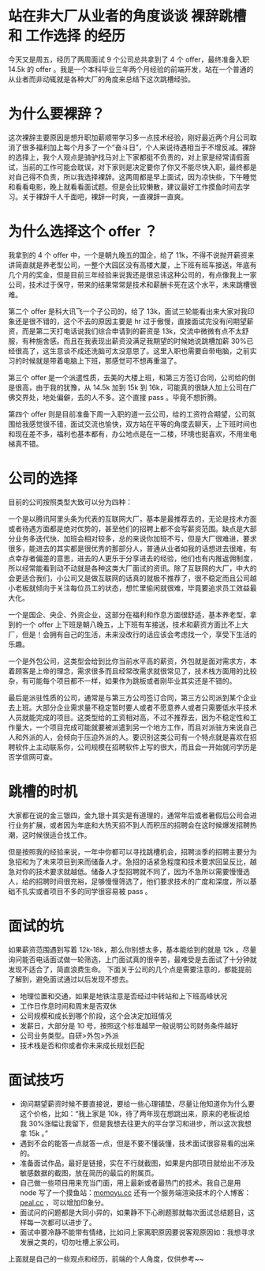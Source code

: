 # 站在非大厂从业者的角度谈谈 裸辞跳槽 和 工作选择 的经历

今天又是周五，经历了两周面试 9 个公司总共拿到了 4 个 offer，最终准备入职 14.5k 的 offer 。我是一个本科毕业三年两个月经验的前端开发，站在一个普通的从业者而非动辄就是各种大厂的角度来总结下这次跳槽经验。

# 为什么要裸辞？

这次裸辞主要原因是想升职加薪顺带学习多一点技术经验，刚好最近两个月公司取消了很多福利加上每个月多了一个“奋斗日”，个人来说待遇相当于不增反减。裸辞的选择上，我个人观点是骑驴找马对上下家都挺不负责的，对上家是经常请假面试，当前的工作可能会耽误，对下家则是决定要你了你又不能尽快入职，最终都是对自己得不负责，所以我选择裸辞。这两周都是早上面试，因为凉快些，下午睡觉和看看电影，晚上就看看面试题。但是会比较懒散，建议最好工作摸鱼时间去学习。关于裸辞千人千面吧，裸辞一时爽，一直裸辞一直爽。

# 为什么选择这个 offer ？

我拿到的 4 个 offer 中，一个是朝九晚五的国企，给了  11k，不得不说抛开薪资来讲简直就是养老型公司，一整个大园区没有高楼大厦，上下班有班车接送，年底有几个月的奖金，但是目前三年经验来说我还是很忌讳这种公司的，有点像我上一家公司，技术过于保守，带来的结果常常是技术和薪酬卡死在这个水平，未来跳槽很难。

第二个 offer 是科大讯飞一个子公司的，给了 13k，面试三轮能看出来大家对我印象还是很不错的，这个不去的原因主要是 hr  过于傲慢，直接面试完没有问期望薪资，而是第二天打电话说我们综合申请到的薪资是  13k，交流中微微有点不太舒服，有种施舍感。而且在我表现出薪资没满足我期望的时候她说跳槽加薪  30%已经很高了，这生意谈不成还洗脑可太没意思了。这里入职也需要自带电脑，之前实习的时候就是带着电脑上下班，那感觉可不想再重温了。

第三个 offer 是一个派遣性质，去美的大楼上班，和第三方签订合同，公司给的倒是很高，由于我的犹豫，从 14.5k 加到 15k 到 16k，可能真的很缺人加上公司在广佛交界处，地处偏僻，去的人不多。这个直接 pass 。毕竟不想折腾。

第四个 offer 则是目前准备下周一入职的道一云公司，给的工资符合期望，公司氛围给我感觉很不错，面试交流也愉快，双方站在平等的角度去聊天，上下班时间也和现在差不多，福利也基本都有，办公地点是在一二楼，环境也挺喜欢，不用坐电梯真不错。

# 公司的选择

目前的公司按照类型大致可以分为四种：

一个是以腾讯阿里头条为代表的互联网大厂，基本是最推荐去的，无论是技术方面或者待遇方面都是绝对优势的，甚至他们的招聘上都不会写薪资范围。缺点是大部分业务多迭代快，加班会相对较多，总的来说你加班不亏，但是大厂很难进，要求很多，能进去的其实都是很优秀的那部分人，普通从业者如我的话想进去很难，有点幸存者偏差的意思，进去的人更乐于分享进去的经验，他们也有内推返佣制度，所以经常能看到动不动就是各种这类大厂面试的资讯。除了互联网的大厂，中大的会更适合我们，小公司又是做互联网的话真的就极不推荐了，很不稳定而且公司越小老板就倾向于关注每位员工的状态，想忙里偷闲就很难，毕竟要追求员工效益最大化。

一个是国企、央企、外资企业，这部分在福利和作息方面很舒适，基本养老型，拿到的一个 offer 上下班是朝八晚五，上下班有车接送，技术和薪资方面比不上大厂，但是！会拥有自己的生活，未来没改行的话应该会考虑找一个，享受下生活的乐趣。

一个是外包公司，这类型会给到比你当前水平高的薪资，外包就是面对需求方，本着顾客是上帝的理念，需求很多而且经常改需求就很常见了，技术栈方面用的比较杂，有可能每个项目都不一样，如果作为跳板或者刚毕业其实还是不错的。

最后是派驻性质的公司，通常是与第三方公司签订合同，第三方公司派到某个企业去上班。大部分企业需求量不稳定暂时要人或者不愿意养人或者只需要低水平技术人员就能完成的项目。这类型给的工资相对高，不过不推荐去，因为不稳定性和工作量大，一个项目完成可能就要被派遣到另一个地方工作，而且对派驻方来说自己人和外派的人，会倾向于压迫外派的人。要识别这类公司有一个特点就是喜欢在招聘软件上主动联系你，公司规模在招聘软件上写的很大，而且会一开始就问学历是否学信网可查。

# 跳槽的时机

大家都在说的金三银四，金九银十其实是有道理的，通常年后或者暑假后公司会进行业务扩展，或者因为年底和大热天招不到人而积压的招聘会在这时候爆发招聘热潮，这时候很适合找工作。

但是按照我的经验来说，一年中你都可以寻找跳槽机会，招聘淡季的招聘主要分为急招和为了未来项目到来而储备人才。急招的话紧急程度和技术要求回呈反比，越急对你的技术要求就越低。储备人才型招聘就不同了，因为不急所以需要慢慢选人，给的招聘时间很充裕，足够慢慢筛选了，他们要求技术的广度和深度，所以基础不扎实或者项目不多的同学很容易被 pass 。

# 面试的坑

如果薪资范围遇到写着 12k-18k，那么你别想太多，基本能给到的就是 12k 。尽量询问能否电话面试做一轮筛选，上门面试真的很辛苦，最难受是去面试了十分钟就发现不适合了，简直浪费生命。 下面关于公司的几个点是需要注意的，都能提前了解到，避免面试通过以后发现不想去。

- 地理位置和交通，如果是地铁注意是否经过中转站和上下班高峰状况
- 工作日作息时间和周末是否双休
- 公司规模和成长到哪个阶段，这个会决定加班情况
- 发薪日，大部分是 10 号，按照这个标准越早一般说明公司财务条件越好
- 公司业务类型。自研>外包>外派
- 技术栈是否和你或者你未来成长规划匹配

# 面试技巧

- 询问期望薪资时候不要直接说，要给一些心理铺垫，尽量让他知道你为什么要这个价格，比如：“我上家是 10k，待了两年现在想跳出来，原来的老板说给我 30%涨幅让我留下，但是我想去往更大的平台学习和进步，所以这次我想拿 15k 。”
- 遇到不会的能答一点就答一点，但是不要不懂装懂，技术面试很容易看的出来的。
- 准备面试作品，最好是链接，实在不行就截图，如果是内部项目就给出不涉及敏感数据的截图，放在简历的最后的附属页。
- 自己做一些项目用来充当门面，用上最新或者最热门的技术。我自己是用 node 写了一个摸鱼站：[momoyu.cc](http://momoyu.cc) 还有一个服务端渲染技术的个人博客：[peal.cc](http://peal.cc) ，可以增加印象分。
- 面试问的问题都是大同小异的，如果静不下心刷题那就每次面试总结题目，这样每一次都可以进步了。
- 面试中要冷静不能带有情绪，比如问上家离职原因要说客观原因如：我想寻求发展之类的，切勿吐槽上家公司。

上面就是自己的一些观点和经历，前端的个人角度，仅供参考~~